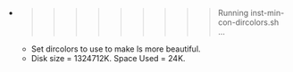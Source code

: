 * >>>>>>>>> Running inst-min-con-dircolors.sh ...
  * Set dircolors to use  to make ls more beautiful.
  * Disk size = 1324712K. Space Used = 24K.
